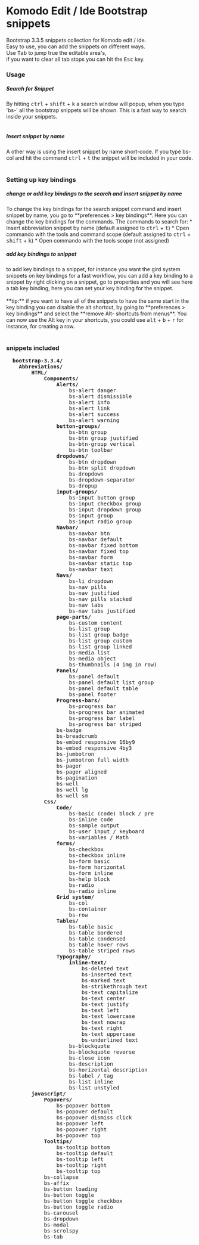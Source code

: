 Komodo Edit / Ide Bootstrap snippets
=========================

Bootstrap 3.3.5 snippets collection for Komodo edit / ide.   
Easy to use, you can add the snippets on different ways.
<br>
Use <kbd>Tab</kbd> to jump true the editable area's,  
if you want to clear all tab stops you can hit the <kbd>Esc</kbd> key.

<h3>Usage</h3>
<h5>Search for Snippet</h5>
By hitting <kbd>ctrl</kbd> + <kbd>shift</kbd> + <kbd>k</kbd> a search window will popup, when you type 'bs-' all the bootstrap snippets will be shown.
This is a fast way to search inside your snippets.
<br><br>
<h5>Insert snippet by name</h5>
A other way is using the insert snippet by name short-code.  
If you type bs-col and hit the command <kbd>ctrl</kbd> + <kbd>t</kbd> the snippet will be included in your code.
<br><br>
<h3>Setting up key bindings</h3>
<h5>change or add key bindings to the search and insert snippet by name</h5>
To change the key bindings for the search snippet command and insert snippet by name,  
you go to **preferences > key bindings**. Here you can change the key bindings for the commands.  
The commands to search for:  
* Insert abbreviation snippet by name (default assigned to <kbd>ctrl</kbd> + <kbd>t</kbd>)
* Open commando with the tools and command scope (default assigned to <kbd>ctrl</kbd> + <kbd>shift</kbd> + <kbd>k</kbd>)
* Open commando with the tools scope (not assigned)  
  
<br>
<h5>add key bindings to snippet</h5>
to add key bindings to a snippet, for instance you want the gird system snippets on key bindings for a fast workflow, 
you can add a key binding to a snippet by right clicking on a snippet, go to properties and you will see here a tab key binding,
here you can set your key binding for the snippet.
<br><br>**tip:** if you want to have all of the snippets to have the same start in the key binding you can disable the alt shortcut,
by going to **preferences > key bindings** and select the **remove Alt-<letter> shortcuts from menus**.  
You can now use the Alt key in your shortcuts, you could use <kbd>alt</kbd> + <kbd>b</kbd>  + <kbd>r</kbd> for instance, for creating a row.
  <br><br>
  <h3>snippets included</h3>
  <pre>
  <b>bootstrap-3.3.4/</b>
	<b>Abbreviations/</b>
		<b>HTML/</b>
			<b>Components/</b> 
				<b>Alerts/</b>
					bs-alert danger
					bs-alert dismissible
					bs-alert info
					bs-alert link
					bs-alert success
					bs-alert warning
				<b>button-groups/</b>
					bs-btn group
					bs-btn group justified
					bs-btn-group vertical
					bs-btn toolbar
				<b>dropdowns/</b>
					bs-btn dropdown
					bs-btn split dropdown
					bs-dropdown
					bs-dropdown-separator
					bs-dropup
				<b>input-groups/</b>
					bs-input button group
					bs-input checkbox group
					bs-input dropdown group
					bs-input group
					bs-input radio group
				<b>Navbar/</b>
					bs-navbar btn
					bs-navbar default
					bs-navbar fixed bottom
					bs-navbar fixed top
					bs-navbar form
					bs-navbar static top
					bs-navbar text
				<b>Navs/</b>
					bs-li dropdown
					bs-nav pills
					bs-nav justified
					bs-nav pills stacked
					bs-nav tabs
					bs-nav tabs justified
				<b>page-parts/</b>
					bs-custom content
					bs-list group
					bs-list group badge
					bs-list group custom
					bs-list group linked
					bs-media list
					bs-media object
					bs-thumbnails (4 img in row)
				<b>Panels/</b>
					bs-panel default
					bs-panel default list group
					bs-panel default table
					bs-panel footer
				<b>Progress-bars/</b>
					bs-progress bar
					bs-progress bar animated
					bs-progress bar label
					bs-progress bar striped
				bs-badge
				bs-breadcrumb
				bs-embed responsive 16by9
				bs-embed responsive 4by3
				bs-jumbotron
				bs-jumbotron full width
				bs-pager
				bs-pager aligned
				bs-pagination
				bs-well
				bs-well lg
				bs-well sm
			<b>Css/</b>
				<b>Code/</b>
					bs-basic (code) block / pre
					bs-inline code
					bs-sample output
					bs-user input / keyboard
					bs-variables / Math
				<b>forms/</b>
					bs-checkbox
					bs-checkbox inline
					bs-form basic
					bs-form horizontal
					bs-form inline
					bs-help block
					bs-radio
					bs-radio inline
				<b>Grid system/</b>
					bs-col
					bs-container
					bs-row
				<b>Tables/</b>
					bs-table basic
					bs-table bordered
					bs-table condensed
					bs-table hover rows
					bs-table striped rows
				<b>Typography/</b>
					<b>inline-text/</b>
						bs-deleted text
						bs-inserted text
						bs-marked text
						bs-strikethrough text
						bs-text capitalize
						bs-text center
						bs-text justify
						bs-text left
						bs-text lowercase
						bs-text nowrap
						bs-text right
						bs-text uppercase
						bs-underlined text
					bs-blockquote
					bs-blockquote reverse
					bs-close icon
					bs-description
					bs-horizontal description
					bs-label / tag
					bs-list inline
					bs-list unstyled
		<b>javascript/</b>
			<b>Popovers/</b>
				bs-popover bottom
				bs-popover default
				bs-popover dismiss click
				bs-popover left
				bs-popover right
				bs-popover top
			<b>Tooltips/</b>
				bs-tooltip bottom
				bs-tooltip default
				bs-tooltip left
				bs-tooltip right
				bs-tooltip top
			bs-collapse
			bs-affix
			bs-button loading
			bs-button toggle
			bs-button toggle checkbox
			bs-button toggle radio
			bs-carousel
			bs-dropdown
			bs-modal
			bs-scrolspy
			bs-tab
  </pre>
